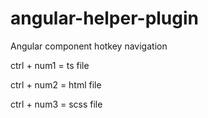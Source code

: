 # angular-helper-plugin
Angular component hotkey navigation

ctrl + num1 = ts file

ctrl + num2 = html file

ctrl + num3 = scss file
